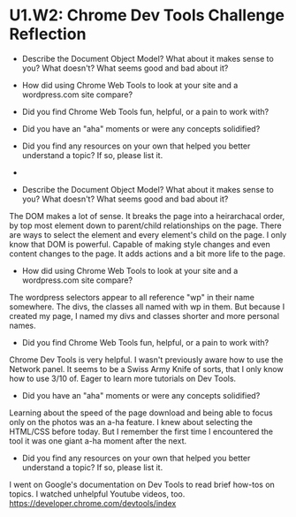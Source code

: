 # U1.W2: Chrome Dev Tools Challenge Reflection

* Describe the Document Object Model? What about it makes sense to you? What doesn't? What seems good and bad about it?
* How did using Chrome Web Tools to look at your site and a wordpress.com site compare?
* Did you find Chrome Web Tools fun, helpful, or a pain to work with?
* Did you have an "aha" moments or were any concepts solidified?
* Did you find any resources on your own that helped you better understand a topic? If so, please list it.
* 

* Describe the Document Object Model? What about it makes sense to you? What doesn't? What seems good and bad about it?

The DOM makes a lot of sense. It breaks the page into a heirarchacal order, by top most element down to parent/child relationships on the page. There are ways to select the element and every element's child on the page.
I only know that DOM is powerful. Capable of making style changes and even content changes to the page. It adds actions and a bit more life to the page.

* How did using Chrome Web Tools to look at your site and a wordpress.com site compare?

The wordpress selectors appear to all reference "wp" in their name somewhere. The divs, the classes all named with wp in them. But because I created my page, I named my divs and classes shorter and more personal names.

* Did you find Chrome Web Tools fun, helpful, or a pain to work with?

Chrome Dev Tools is very helpful. I wasn't previously aware how to use the Network panel. It seems to be a Swiss Army Knife of sorts, that I only know how to use 3/10 of. Eager to learn more tutorials on Dev Tools.

* Did you have an "aha" moments or were any concepts solidified?

Learning about the speed of the page download and being able to focus only on the photos was an a-ha feature. I knew about selecting the HTML/CSS before today. But I remember the first time I encountered the tool it was one giant a-ha moment after the next.

* Did you find any resources on your own that helped you better understand a topic? If so, please list it.

I went on Google's documentation on Dev Tools to read brief how-tos on topics. I watched unhelpful Youtube videos, too.
https://developer.chrome.com/devtools/index

